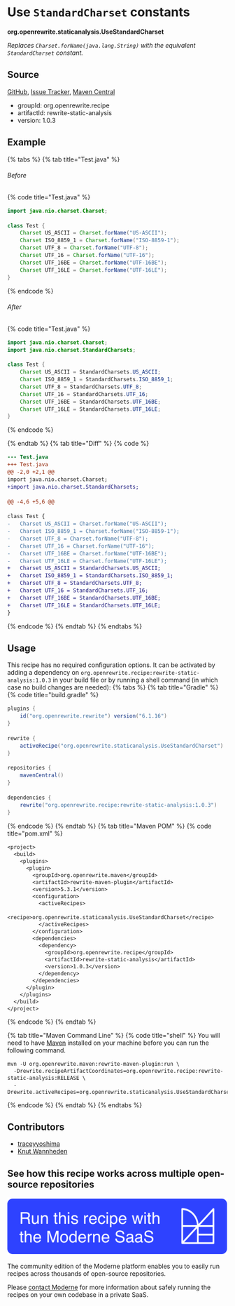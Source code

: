 # Use `StandardCharset` constants

**org.openrewrite.staticanalysis.UseStandardCharset**

_Replaces `Charset.forName(java.lang.String)` with the equivalent `StandardCharset` constant._

## Source

[GitHub](https://github.com/openrewrite/rewrite-static-analysis/blob/main/src/main/java/org/openrewrite/staticanalysis/UseStandardCharset.java), [Issue Tracker](https://github.com/openrewrite/rewrite-static-analysis/issues), [Maven Central](https://central.sonatype.com/artifact/org.openrewrite.recipe/rewrite-static-analysis/1.0.3/jar)

* groupId: org.openrewrite.recipe
* artifactId: rewrite-static-analysis
* version: 1.0.3

## Example


{% tabs %}
{% tab title="Test.java" %}

###### Before
{% code title="Test.java" %}
```java
import java.nio.charset.Charset;

class Test {
    Charset US_ASCII = Charset.forName("US-ASCII");
    Charset ISO_8859_1 = Charset.forName("ISO-8859-1");
    Charset UTF_8 = Charset.forName("UTF-8");
    Charset UTF_16 = Charset.forName("UTF-16");
    Charset UTF_16BE = Charset.forName("UTF-16BE");
    Charset UTF_16LE = Charset.forName("UTF-16LE");
}
```
{% endcode %}

###### After
{% code title="Test.java" %}
```java
import java.nio.charset.Charset;
import java.nio.charset.StandardCharsets;

class Test {
    Charset US_ASCII = StandardCharsets.US_ASCII;
    Charset ISO_8859_1 = StandardCharsets.ISO_8859_1;
    Charset UTF_8 = StandardCharsets.UTF_8;
    Charset UTF_16 = StandardCharsets.UTF_16;
    Charset UTF_16BE = StandardCharsets.UTF_16BE;
    Charset UTF_16LE = StandardCharsets.UTF_16LE;
}
```
{% endcode %}

{% endtab %}
{% tab title="Diff" %}
{% code %}
```diff
--- Test.java
+++ Test.java
@@ -2,0 +2,1 @@
import java.nio.charset.Charset;
+import java.nio.charset.StandardCharsets;

@@ -4,6 +5,6 @@

class Test {
-   Charset US_ASCII = Charset.forName("US-ASCII");
-   Charset ISO_8859_1 = Charset.forName("ISO-8859-1");
-   Charset UTF_8 = Charset.forName("UTF-8");
-   Charset UTF_16 = Charset.forName("UTF-16");
-   Charset UTF_16BE = Charset.forName("UTF-16BE");
-   Charset UTF_16LE = Charset.forName("UTF-16LE");
+   Charset US_ASCII = StandardCharsets.US_ASCII;
+   Charset ISO_8859_1 = StandardCharsets.ISO_8859_1;
+   Charset UTF_8 = StandardCharsets.UTF_8;
+   Charset UTF_16 = StandardCharsets.UTF_16;
+   Charset UTF_16BE = StandardCharsets.UTF_16BE;
+   Charset UTF_16LE = StandardCharsets.UTF_16LE;
}
```
{% endcode %}
{% endtab %}
{% endtabs %}


## Usage

This recipe has no required configuration options. It can be activated by adding a dependency on `org.openrewrite.recipe:rewrite-static-analysis:1.0.3` in your build file or by running a shell command (in which case no build changes are needed): 
{% tabs %}
{% tab title="Gradle" %}
{% code title="build.gradle" %}
```groovy
plugins {
    id("org.openrewrite.rewrite") version("6.1.16")
}

rewrite {
    activeRecipe("org.openrewrite.staticanalysis.UseStandardCharset")
}

repositories {
    mavenCentral()
}

dependencies {
    rewrite("org.openrewrite.recipe:rewrite-static-analysis:1.0.3")
}
```
{% endcode %}
{% endtab %}
{% tab title="Maven POM" %}
{% code title="pom.xml" %}
```markup
<project>
  <build>
    <plugins>
      <plugin>
        <groupId>org.openrewrite.maven</groupId>
        <artifactId>rewrite-maven-plugin</artifactId>
        <version>5.3.1</version>
        <configuration>
          <activeRecipes>
            <recipe>org.openrewrite.staticanalysis.UseStandardCharset</recipe>
          </activeRecipes>
        </configuration>
        <dependencies>
          <dependency>
            <groupId>org.openrewrite.recipe</groupId>
            <artifactId>rewrite-static-analysis</artifactId>
            <version>1.0.3</version>
          </dependency>
        </dependencies>
      </plugin>
    </plugins>
  </build>
</project>
```
{% endcode %}
{% endtab %}

{% tab title="Maven Command Line" %}
{% code title="shell" %}
You will need to have [Maven](https://maven.apache.org/download.cgi) installed on your machine before you can run the following command.

```shell
mvn -U org.openrewrite.maven:rewrite-maven-plugin:run \
  -Drewrite.recipeArtifactCoordinates=org.openrewrite.recipe:rewrite-static-analysis:RELEASE \
  -Drewrite.activeRecipes=org.openrewrite.staticanalysis.UseStandardCharset
```
{% endcode %}
{% endtab %}
{% endtabs %}

## Contributors
* [traceyyoshima](mailto:tracey.yoshima@gmail.com)
* [Knut Wannheden](mailto:knut@moderne.io)


## See how this recipe works across multiple open-source repositories

[![Moderne Link Image](/.gitbook/assets/ModerneRecipeButton.png)](https://app.moderne.io/recipes/org.openrewrite.staticanalysis.UseStandardCharset)

The community edition of the Moderne platform enables you to easily run recipes across thousands of open-source repositories.

Please [contact Moderne](https://moderne.io/product) for more information about safely running the recipes on your own codebase in a private SaaS.
